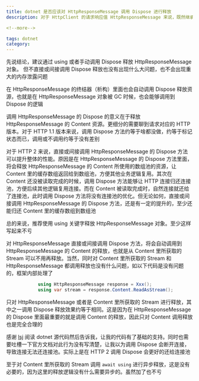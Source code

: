 ```yaml
---
title: dotnet 是否应该对 HttpResponseMessage 调用 Dispose 进行释放
description: 对于 HttpClient 的请求响应值 HttpResponseMessage 来说，既然继承了 IDisposable 接口，自然就是想让大家可以通过 using 或者手动调用 Dispose 进行释放的。本文将来聊聊对 HttpResponseMessage 调用 Dispose 进行释放的意义有多大，有没有必要性的问题

<!--more-->

tags: dotnet
category: 
---
```


<!-- CreateTime:2023/7/18 19:54:27 -->

<!-- csdn -->
<!-- 博客 -->
<!-- 发布 -->

先说结论，建议通过 using 或者手动调用 Dispose 释放 HttpResponseMessage 对象。 但不直接或间接调用 Dispose 释放也没有出现什么大问题，也不会出现重大的内存泄露问题

在 HttpResponseMessage 的终结器（析构）里面也会自动调用 Dispose 释放资源，也就是在 HttpResponseMessage 对象被 GC 时候，也会能够调用到 Dispose 的逻辑

调用 HttpResponseMessage 的 Dispose 的意义在于释放 HttpResponseMessage 的 Content 资源。更细分的需要聊到请求对应的 HTTP 版本。对于 HTTP 1.1 版本来说，调用 Dispose 方法约等于啥都没做，约等于标记状态而已，调用或不调用约等于没有差别

对于 HTTP 2 来说，直接或间接调用 HttpResponseMessage 的 Dispose 方法可以提升整体的性能。原因是在 HttpResponseMessage 的 Dispose 方法里面，将会释放 HttpResponseMessage 的 Content 所使用的数组池的资源，让 Content 里的缓存数组返回给到数组池，方便其他业务逻辑复用。其次在 Content 还没被读取完成的时候，调用 Dispose 方法能够让 HTTP 连接归还连接池，方便后续其他逻辑复用连接。而在 Content 被读取完成时，自然连接就还给了连接池，此时调用 Dispose 方法将没有连接池的优化。但无论如何，直接或间接调用 HttpResponseMessage 的 Dispose 方法，还是有一定的提升的，至少还能归还 Content 里的缓存数组到数组池

总的来说，推荐使用 using 关键字释放 HttpResponseMessage 对象。至少这样写起来不亏

对 HttpResponseMessage 直接或间接调用 Dispose 方法，将会自动调用到 HttpResponseMessage 的 Content 的释放，也就是从 Content 里所获取的 Stream 可以不用再释放。当然，同时对 Content 里所获取的 Stream 和 HttpResponseMessage 都调用释放也没有什么问题，如以下代码是没有问题的，框架内部处理了

```csharp
            using HttpResponseMessage response = Xxx();
            using var stream = response.Content.ReadAsStream();
```

只对 HttpResponseMessage 或者是 Content 里所获取的 Stream 进行释放，其中之一调用 Dispose 释放效果约等于相同。这是因为在 HttpResponseMessage 的 Dispose 里面最重要的就是调用 Content 的释放，因此只对 Content 调用释放也是完全合理的

感谢 [lsj](https://blog.sdlsj.net) 阅读 dotnet 源代码然后告诉我，让我的代码有了基础的支持。同时也需要吐槽一下官方文档对此行为没有写清楚，让我以为调用 Dispose 会断开连接，导致连接无法还连接池。实际上是在 HTTP 2 调用 Dispose 会更好的还给连接池

至于对 Content 里所获取的 Stream 调用 `await using` 进行异步释放，这是没有必要的，因为这里的释放逻辑没有什么需要异步的。虽然加了也不亏
